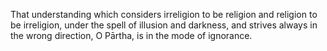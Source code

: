 That understanding which considers irreligion to be religion and religion to be irreligion, under the spell of illusion and darkness, and strives always in the wrong direction, O Pārtha, is in the mode of ignorance.